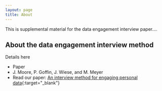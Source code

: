 ```yaml
---
layout: page
title: About
---
```


<p class="message">
  This is supplemental material for the data engagement interview paper....
</p>

## About the data engagement interview method

Details here

* Paper
* J. Moore, P. Goffin, J. Wiese, and M. Meyer
* Read our paper: [An interview method for engaging personal data](https://vdl.sci.utah.edu/team/moore/){:target="_blank"}


